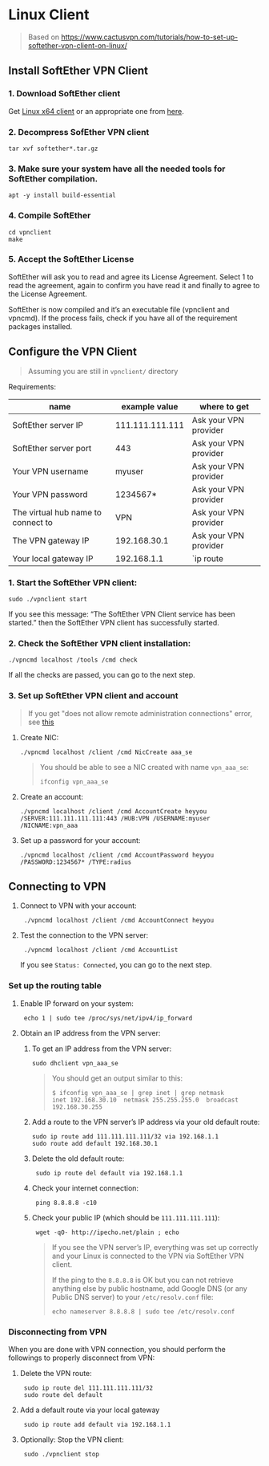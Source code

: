 # Linux Client

> Based on https://www.cactusvpn.com/tutorials/how-to-set-up-softether-vpn-client-on-linux/

## Install SoftEther VPN Client

### 1. Download SoftEther client

Get [Linux x64 client](http://www.softether-download.com/files/softether/v4.28-9669-beta-2018.09.11-tree/Linux/SoftEther_VPN_Client/64bit_-_Intel_x64_or_AMD64/) or an appropriate one from [here](http://www.softether-download.com/files/softether/).

### 2. Decompress SofEther VPN client

```
tar xvf softether*.tar.gz
```

### 3. Make sure your system have all the needed tools for SoftEther compilation.

```
apt -y install build-essential
```

### 4. Compile SoftEther

```
cd vpnclient
make
```

### 5. Accept the SoftEther License

SoftEther will ask you to read and agree its License Agreement. Select 1 to read the agreement, again to confirm you have read it and finally to agree to the License Agreement.

SoftEther is now compiled and it’s an executable file (vpnclient and vpncmd). If the process fails, check if you have all of the requirement packages installed.



## Configure the VPN Client 

> Assuming you are still in `vpnclient/` directory

Requirements:

| name                                  | example value     |  where to get | 
| ----                                  | ----              | ---           | 
| SoftEther server IP                   | 111.111.111.111   | Ask your VPN provider |
| SoftEther server port                 | 443               | Ask your VPN provider | 
| Your VPN username                     | myuser            | Ask your VPN provider |
| Your VPN password                     | 1234567*          | Ask your VPN provider | 
| The virtual hub name to connect to    | VPN               | Ask your VPN provider |
| The VPN gateway IP                    | 192.168.30.1      | Ask your VPN provider |
| Your local gateway IP                 | 192.168.1.1       | `ip route | grep default` |     


### 1. Start the SoftEther VPN client:

```
sudo ./vpnclient start
```

If you see this message: “The SoftEther VPN Client service has been started.” then the SoftEther VPN client has successfully started.


### 2. Check the SoftEther VPN client installation:

```
./vpncmd localhost /tools /cmd check
```

If all the checks are passed, you can go to the next step.


### 3. Set up SoftEther VPN client and account

> If you get "does not allow remote administration connections" error, see [this](https://github.com/SoftEtherVPN/SoftEtherVPN/issues/209#issuecomment-426397152)

1. Create NIC:

       ./vpncmd localhost /client /cmd NicCreate aaa_se
       
     > You should be able to see a NIC created with name `vpn_aaa_se`: 
     > ```
     > ifconfig vpn_aaa_se
     > ```

2. Create an account:

       ./vpncmd localhost /client /cmd AccountCreate heyyou /SERVER:111.111.111.111:443 /HUB:VPN /USERNAME:myuser /NICNAME:vpn_aaa
    
3. Set up a password for your account:

       ./vpncmd localhost /client /cmd AccountPassword heyyou /PASSWORD:1234567* /TYPE:radius
           
## Connecting to VPN

1. Connect to VPN with your account:

        ./vpncmd localhost /client /cmd AccountConnect heyyou

2. Test the connection to the VPN server:

        ./vpncmd localhost /client /cmd AccountList

   If you see `Status: Connected`, you can go to the next step.


### Set up the routing table 

1. Enable IP forward on your system:

        echo 1 | sudo tee /proc/sys/net/ipv4/ip_forward   
   
4. Obtain an IP address from the VPN server:

    1. To get an IP address from the VPN server:

        ```
        sudo dhclient vpn_aaa_se
        ```

        > You should get an output similar to this:
        > ```
        > $ ifconfig vpn_aaa_se | grep inet | grep netmask
        > inet 192.168.30.10  netmask 255.255.255.0  broadcast 192.168.30.255
        > ```

      
    2. Add a route to the VPN server’s IP address via your old default route:

        ```
        sudo ip route add 111.111.111.111/32 via 192.168.1.1
        sudo route add default 192.168.30.1
        ```

    3. Delete the old default route:

            sudo ip route del default via 192.168.1.1

    4. Check your internet connection:

            ping 8.8.8.8 -c10

    5. Check your public IP (which should be `111.111.111.111`): 

            wget -qO- http://ipecho.net/plain ; echo


        > If you see the VPN server’s IP, everything was set up correctly and your 
        > Linux is connected to the VPN via SoftEther VPN client.
        > 
        > If the ping to the `8.8.8.8` is OK but you can not retrieve anything else by
        > public hostname, add Google DNS (or any Public DNS server) to your `/etc/resolv.conf` file:
        > 
        > ```
        > echo nameserver 8.8.8.8 | sudo tee /etc/resolv.conf
        > ```
      
### Disconnecting from VPN

When you are done with VPN connection, you should perform the followings to properly disconnect from VPN:

1. Delete the VPN route:

        sudo ip route del 111.111.111.111/32
        sudo route del default
  
2. Add a default route via your local gateway

        sudo ip route add default via 192.168.1.1
  
3. Optionally: Stop the VPN client:

        sudo ./vpnclient stop








